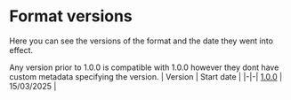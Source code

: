 # Format versions
Here you can see the versions of the format and the date they went into effect.

Any version prior to 1.0.0 is compatible with 1.0.0 however they dont have custom metadata specifying the version.
| Version | Start date |
|-|-|
[1.0.0](formats/1.0.0.md) | 15/03/2025 |